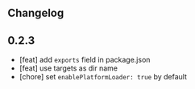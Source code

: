 ## Changelog

## 0.2.3

- [feat] add `exports` field in package.json
- [feat] use targets as dir name
- [chore] set `enablePlatformLoader: true` by default
